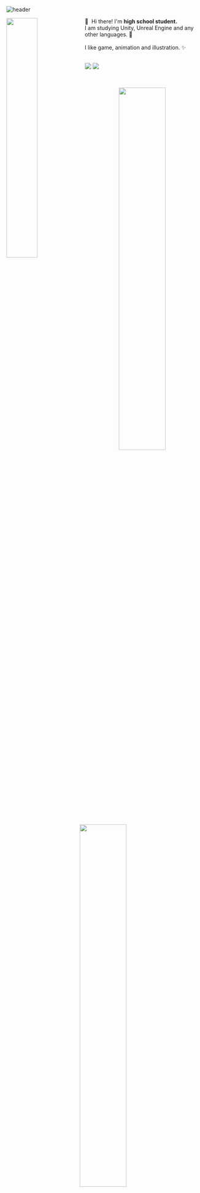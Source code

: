 ![header](https://capsule-render.vercel.app/api?type=waving&color=timeGradient&text=⛄️%20Snow%20Github&animation=fadeIn&fontSize=28&fontAlignY=35&fontAlign=50&height=150)

 
 <img src="https://github.com/Snow0406/Snow0406/assets/87596507/5196def9-fb91-49fc-a44c-34952e4a661e" width="40%" align="left" />
👋&nbsp; Hi there! I'm <b>high school student.</b><br/>
  I am studying Unity, Unreal Engine and any other languages. 🚀<br/><br/>
  I like game, animation and illustration. ✨ <br/><br/>

<p>
<a href="mailto:snowland.dev@gmail.com" target="_blank"><img src="https://img.shields.io/badge/Gmail-EA4335?style=flat-square&logo=Gmail&logoColor=white"/></a>
<a href="https://twitter.com/snowflake597" target="_blank"><img src="https://img.shields.io/badge/Twitter-1DA1F2?style=flat-square&logo=Twitter&logoColor=white"/></a>
</p>

<br/>
  
<p align="center">
  <img src="https://github-readme-stats.vercel.app/api?username=Snow0406&theme=tokyonight&show_icons=true&hide_border=true&count_private=true" width="49.2%" />
  <img src="https://raw.githubusercontent.com/Snow0406/github-stats-transparent/output/generated/languages.svg" width="49.2%" />
</p>
